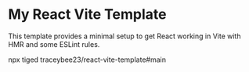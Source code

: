 # My React Vite Template

This template provides a minimal setup to get React working in Vite with HMR and some ESLint rules.

npx tiged traceybee23/react-vite-template#main <new-project-name>
